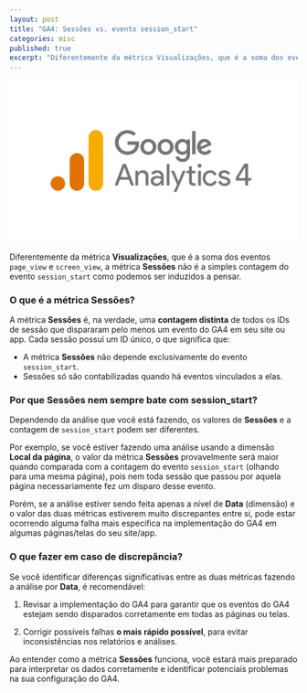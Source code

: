 ```yaml
---
layout: post
title: "GA4: Sessões vs. evento session_start"
categories: misc
published: true
excerpt: "Diferentemente da métrica Visualizações, que é a soma dos eventos page_view e screen_view, a métrica Sessões não é a simples contagem do evento session_start."
---
```


![Google Analytics 4 (GA4) logo](/imagens/Logo_Google_Analytics_1920x1080-1024x576.webp)

Diferentemente da métrica **Visualizações**, que é a soma dos eventos `page_view` e `screen_view`, a métrica **Sessões** não é a simples contagem do evento `session_start` como podemos ser induzidos a pensar.

### O que é a métrica Sessões?

A métrica **Sessões** é, na verdade, uma **contagem distinta** de todos os IDs de sessão que dispararam pelo menos um evento do GA4 em seu site ou app. Cada sessão possui um ID único, o que significa que:

- A métrica **Sessões** não depende exclusivamente do evento `session_start`.
- Sessões só são contabilizadas quando há eventos vinculados a elas.

### Por que Sessões nem sempre bate com session_start?

Dependendo da análise que você está fazendo, os valores de **Sessões** e a contagem de `session_start` podem ser diferentes.

Por exemplo, se você estiver fazendo uma análise usando a dimensão **Local da página**, o valor da métrica **Sessões** provavelmente será maior quando comparada com a contagem do evento `session_start` (olhando para uma mesma página), pois nem toda sessão que passou por aquela página necessariamente fez um disparo desse evento.

Porém, se a análise estiver sendo feita apenas a nível de **Data** (dimensão) e o valor das duas métricas estiverem muito discrepantes entre si, pode estar ocorrendo alguma falha mais específica na implementação do GA4 em algumas páginas/telas do seu site/app.

### O que fazer em caso de discrepância?

Se você identificar diferenças significativas entre as duas métricas fazendo a análise por **Data**, é recomendável:  

1. Revisar a implementação do GA4 para garantir que os eventos do GA4 estejam sendo disparados corretamente em todas as páginas ou telas.

2. Corrigir possíveis falhas **o mais rápido possível**, para evitar inconsistências nos relatórios e análises.

Ao entender como a métrica **Sessões** funciona, você estará mais preparado para interpretar os dados corretamente e identificar potenciais problemas na sua configuração do GA4.